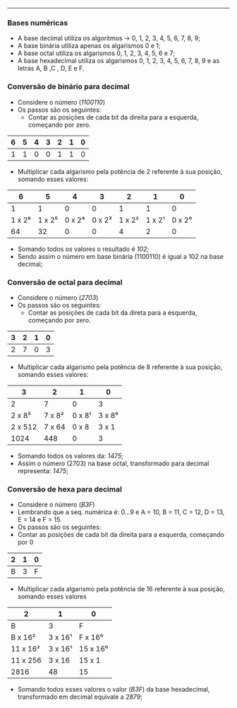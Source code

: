 ___
### Bases numéricas
- A base decimal utiliza os algoritmos -> 0, 1, 2, 3, 4, 5, 6, 7, 8, 9;
- A base binária utiliza apenas os algarismos 0 e 1;
- A base octal utiliza os algarismos 0, 1, 2, 3, 4, 5, 6 e 7;
- A base hexadecimal utiliza os algarismos 0, 1, 2, 3, 4, 5, 6, 7, 8, 9 e as letras A, B ,C , D, E e F.

### Conversão de binário para decimal
- Considere o número (*1100110*)
- Os passos são os seguintes:
	- Contar as posições de cada bit da direita para a esquerda, começando por zero.

| 6   | 5   | 4   | 3   | 2   | 1   | 0   |
| --- | --- | --- | --- | --- | --- | --- |
| 1   | 1   | 0   | 0   | 1   | 1   | 0   |
- Multiplicar cada algarismo pela potência de 2 referente à sua posição, somando esses valores:

| 6      | 5      | 4      | 3      | 2      | 1      | 0      |
| ------ | ------ | ------ | ------ | ------ | ------ | ------ |
| 1      | 1      | 0      | 0      | 1      | 1      | 0      |
| 1 x 2⁶ | 1 x 2⁵ | 0 x 2⁴ | 0 x 2³ | 1 x 2² | 1 x 2¹ | 0 x 2⁰ |
| 64     | 32     | 0      | 0      | 4      | 2      | 0      |
- Somando todos os valores o resultado é *102*;
- Sendo assim o número em base binária (1100110) é igual a 102 na base decimal;

### Conversão de octal para decimal
- Considere o número (*2703*)
- Os passos são os seguintes:
	- Contar as posições de cada bit da direta para a esquerda, começando por zero.

| 3   | 2   | 1   | 0   |
| --- | --- | --- | --- |
| 2   | 7   | 0   | 3   |
- Multiplicar cada algarismo pela potência de 8 referente à sua posição, somando esses valores:

| 3       | 2      | 1      | 0      |
| ------- | ------ | ------ | ------ |
| 2       | 7      | 0      | 3      |
| 2 x 8³  | 7 x 8² | 0 x 8¹ | 3 x 8⁰ |
| 2 x 512 | 7 x 64 | 0 x 8  | 3 x 1  |
| 1024    | 448    | 0      | 3      |
- Somando todos os valores da: *1475*;
- Assim o número (2703) na base octal, transformado para decimal representa: *1475*;

### Conversão de hexa para decimal
- Considere o número (*B3F*)
- Lembrando que a seq. numérica é: 0...9 e A = 10, B = 11, C = 12, D = 13, E = 14 e F = 15.
- Os passos são os seguintes:
- Contar as posições de cada bit da direita para a esquerda, começando por 0

| 2   | 1   | 0   |
| --- | --- | --- |
| B   | 3   | F   |
- Multiplicar cada algarismo pela potência de 16 referente à sua posição, somando esses valores

| 2        | 1       | 0        |
| -------- | ------- | -------- |
| B        | 3       | F        |
| B x 16²  | 3 x 16¹ | F x 16⁰  |
| 11 x 16² | 3 x 16¹ | 15 x 16⁰ |
| 11 x 256 | 3 x 16  | 15 x 1   |
| 2816     | 48      | 15       |
- Somando todos esses valores o valor (*B3F*) da base hexadecimal, transformado em decimal equivale a *2879*;